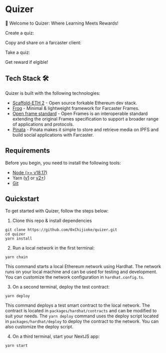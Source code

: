 # Quizer

🚀 Welcome to Quizer: Where Learning Meets Rewards!




Create a quiz:


Copy and  share on a farcaster client:


Take a quiz:



Get reward if elgible!



## Tech Stack 🛠️

Quizer is built with the following technologies:

- [Scaffold-ETH 2](https://github.com/scaffold-eth/scaffold-eth-2) - Open source forkable Ethereum dev stack.
- [Frog](https://frog.fm/) - Minimal & lightweight framework for Farcaster Frames.
- [Open frame standard](https://github.com/open-frames/standard) - Open Frames is an interoperable standard extending the original Frames specification to support a broader range of applications and protocols.
- [Pinata](https://github.com/balancer/balancer-sdk) - Pinata makes it simple to store and retrieve media on IPFS and build social applications with Farcaster.



## Requirements

Before you begin, you need to install the following tools:

- [Node (>= v18.17)](https://nodejs.org/en/download/)
- Yarn ([v1](https://classic.yarnpkg.com/en/docs/install/) or [v2+](https://yarnpkg.com/getting-started/install))
- [Git](https://git-scm.com/downloads)

## Quickstart

To get started with Quizer, follow the steps below:

1. Clone this repo & install dependencies

```
git clone https://github.com/0xChijioke/quizer.git
cd quizer
yarn install
```

2. Run a local network in the first terminal:

```
yarn chain
```

This command starts a local Ethereum network using Hardhat. The network runs on your local machine and can be used for testing and development. You can customize the network configuration in `hardhat.config.ts`.

3. On a second terminal, deploy the test contract:

```
yarn deploy
```

This command deploys a test smart contract to the local network. The contract is located in `packages/hardhat/contracts` and can be modified to suit your needs. The `yarn deploy` command uses the deploy script located in `packages/hardhat/deploy` to deploy the contract to the network. You can also customize the deploy script.

4. On a third terminal, start your NextJS app:

```
yarn start
```

